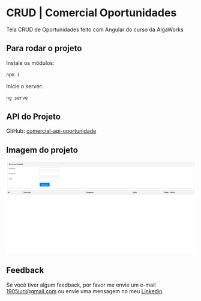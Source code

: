 # CRUD | Comercial Oportunidades

Tela CRUD de Oportunidades feito com Angular do curso da AlgaWorks


## Para rodar o projeto 

Instale os módulos:
```bash
npm i
```

Inicie o server:
```bash
ng serve
```


## API do Projeto
GitHub: [comercial-api-oportunidade](https://github.com/iuricontarelli/comercial-api-oportunidade)


## Imagem do projeto

![Imagem do projeto.](https://github.com/iuricontarelli/comercial-ui-oportunidade/blob/main/src/assets/screencapture.png)


## Feedback

Se você tiver algum feedback, por favor me envie um e-mail 1905iuri@gmail.com ou envie uma mensagem no meu [Linkedin](https://www.linkedin.com/in/iuricontarelli/).

